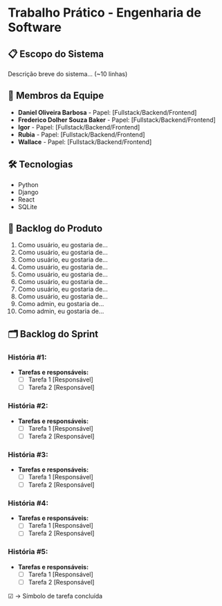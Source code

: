 # Trabalho Prático - Engenharia de Software

## 📋 Escopo do Sistema

Descrição breve do sistema... (~10 linhas)

## 👥 Membros da Equipe

- **Daniel Oliveira Barbosa** - Papel: [Fullstack/Backend/Frontend]
- **Frederico Dolher Souza Baker** - Papel: [Fullstack/Backend/Frontend]
- **Igor** - Papel: [Fullstack/Backend/Frontend]
- **Rubia** - Papel: [Fullstack/Backend/Frontend]
- **Wallace** - Papel: [Fullstack/Backend/Frontend]

## 🛠 Tecnologias

- Python
- Django
- React
- SQLite

## 📜 Backlog do Produto

1. Como usuário, eu gostaria de...
2. Como usuário, eu gostaria de...
3. Como usuário, eu gostaria de...
4. Como usuário, eu gostaria de...
5. Como usuário, eu gostaria de...
6. Como usuário, eu gostaria de...
7. Como usuário, eu gostaria de...
8. Como usuário, eu gostaria de...
9. Como admin, eu gostaria de...
10. Como admin, eu gostaria de...

## 🗂 Backlog do Sprint

### História #1:
- **Tarefas e responsáveis:**
  - ☐ Tarefa 1 [Responsável]
  - ☐ Tarefa 2 [Responsável]

### História #2:
- **Tarefas e responsáveis:**
  - ☐ Tarefa 1 [Responsável]
  - ☐ Tarefa 2 [Responsável]

### História #3:
- **Tarefas e responsáveis:**
  - ☐ Tarefa 1 [Responsável]
  - ☐ Tarefa 2 [Responsável]

### História #4:
- **Tarefas e responsáveis:**
  - ☐ Tarefa 1 [Responsável]
  - ☐ Tarefa 2 [Responsável]

### História #5:
- **Tarefas e responsáveis:**
  - ☐ Tarefa 1 [Responsável]
  - ☐ Tarefa 2 [Responsável]

☑ -> Símbolo de tarefa concluída
